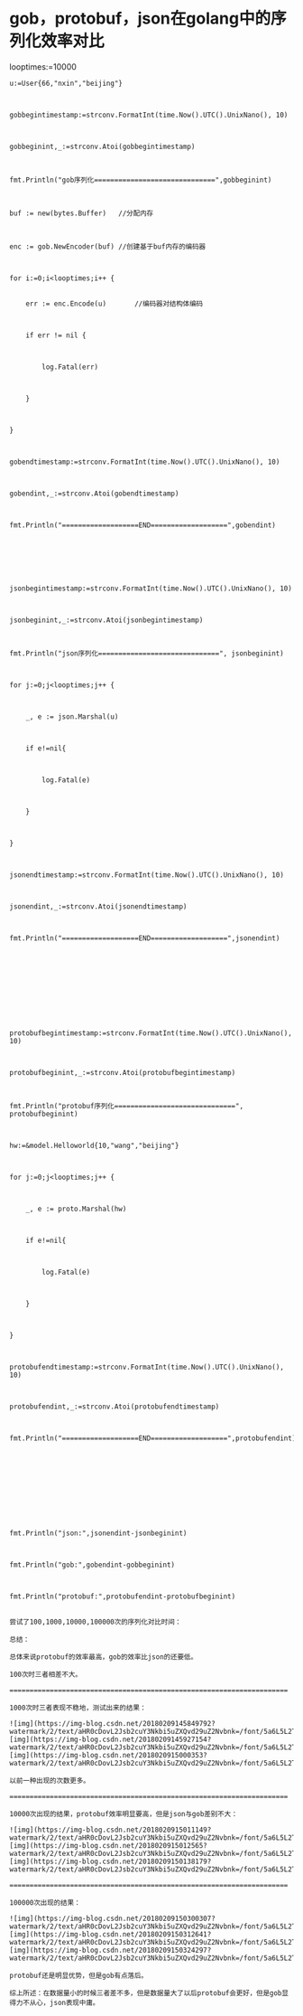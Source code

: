# gob，protobuf，json在golang中的序列化效率对比
looptimes:=10000


	u:=User{66,"nxin","beijing"}



	gobbegintimestamp:=strconv.FormatInt(time.Now().UTC().UnixNano(), 10)



	gobbeginint,_:=strconv.Atoi(gobbegintimestamp)



	fmt.Println("gob序列化==============================",gobbeginint)



	buf := new(bytes.Buffer)   //分配内存



	enc := gob.NewEncoder(buf) //创建基于buf内存的编码器



	for i:=0;i<looptimes;i++ {


		err := enc.Encode(u)       //编码器对结构体编码



		if err != nil {



			log.Fatal(err)



		}



	}



	gobendtimestamp:=strconv.FormatInt(time.Now().UTC().UnixNano(), 10)



	gobendint,_:=strconv.Atoi(gobendtimestamp)



	fmt.Println("===================END===================",gobendint)



 



	jsonbegintimestamp:=strconv.FormatInt(time.Now().UTC().UnixNano(), 10)



	jsonbeginint,_:=strconv.Atoi(jsonbegintimestamp)



	fmt.Println("json序列化==============================", jsonbeginint)



	for j:=0;j<looptimes;j++ {



		_, e := json.Marshal(u)



		if e!=nil{



			log.Fatal(e)



		}



	}



	jsonendtimestamp:=strconv.FormatInt(time.Now().UTC().UnixNano(), 10)



	jsonendint,_:=strconv.Atoi(jsonendtimestamp)



	fmt.Println("===================END===================",jsonendint)



 



 



	protobufbegintimestamp:=strconv.FormatInt(time.Now().UTC().UnixNano(), 10)



	protobufbeginint,_:=strconv.Atoi(protobufbegintimestamp)



	fmt.Println("protobuf序列化==============================", protobufbeginint)



	hw:=&model.Helloworld{10,"wang","beijing"}



	for j:=0;j<looptimes;j++ {



		_, e := proto.Marshal(hw)



		if e!=nil{



			log.Fatal(e)



		}



	}



	protobufendtimestamp:=strconv.FormatInt(time.Now().UTC().UnixNano(), 10)



	protobufendint,_:=strconv.Atoi(protobufendtimestamp)



	fmt.Println("===================END===================",protobufendint)



 



 



	fmt.Println("json:",jsonendint-jsonbeginint)



	fmt.Println("gob:",gobendint-gobbeginint)



	fmt.Println("protobuf:",protobufendint-protobufbeginint)
```

尝试了100,1000,10000,100000次的序列化对比时间：

总结：

总体来说protobuf的效率最高，gob的效率比json的还要低。

100次时三者相差不大。

=====================================================================

1000次时三者表现不稳地，测试出来的结果：

![img](https://img-blog.csdn.net/20180209145849792?watermark/2/text/aHR0cDovL2Jsb2cuY3Nkbi5uZXQvd29uZ2Nvbnk=/font/5a6L5L2T/fontsize/400/fill/I0JBQkFCMA==/dissolve/70)![img](https://img-blog.csdn.net/20180209145927154?watermark/2/text/aHR0cDovL2Jsb2cuY3Nkbi5uZXQvd29uZ2Nvbnk=/font/5a6L5L2T/fontsize/400/fill/I0JBQkFCMA==/dissolve/70)![img](https://img-blog.csdn.net/2018020915000353?watermark/2/text/aHR0cDovL2Jsb2cuY3Nkbi5uZXQvd29uZ2Nvbnk=/font/5a6L5L2T/fontsize/400/fill/I0JBQkFCMA==/dissolve/70)

以前一种出现的次数更多。

=====================================================================

10000次出现的结果，protobuf效率明显要高，但是json与gob差别不大：

![img](https://img-blog.csdn.net/2018020915011149?watermark/2/text/aHR0cDovL2Jsb2cuY3Nkbi5uZXQvd29uZ2Nvbnk=/font/5a6L5L2T/fontsize/400/fill/I0JBQkFCMA==/dissolve/70)![img](https://img-blog.csdn.net/2018020915012565?watermark/2/text/aHR0cDovL2Jsb2cuY3Nkbi5uZXQvd29uZ2Nvbnk=/font/5a6L5L2T/fontsize/400/fill/I0JBQkFCMA==/dissolve/70)![img](https://img-blog.csdn.net/20180209150138179?watermark/2/text/aHR0cDovL2Jsb2cuY3Nkbi5uZXQvd29uZ2Nvbnk=/font/5a6L5L2T/fontsize/400/fill/I0JBQkFCMA==/dissolve/70)

=====================================================================

100000次出现的结果：

![img](https://img-blog.csdn.net/20180209150300307?watermark/2/text/aHR0cDovL2Jsb2cuY3Nkbi5uZXQvd29uZ2Nvbnk=/font/5a6L5L2T/fontsize/400/fill/I0JBQkFCMA==/dissolve/70)![img](https://img-blog.csdn.net/20180209150312641?watermark/2/text/aHR0cDovL2Jsb2cuY3Nkbi5uZXQvd29uZ2Nvbnk=/font/5a6L5L2T/fontsize/400/fill/I0JBQkFCMA==/dissolve/70)![img](https://img-blog.csdn.net/20180209150324297?watermark/2/text/aHR0cDovL2Jsb2cuY3Nkbi5uZXQvd29uZ2Nvbnk=/font/5a6L5L2T/fontsize/400/fill/I0JBQkFCMA==/dissolve/70)

protobuf还是明显优势，但是gob有点落后。

综上所述：在数据量小的时候三者差不多，但是数据量大了以后protobuf会更好，但是gob显得力不从心，json表现中庸。
